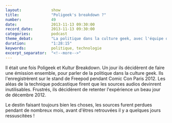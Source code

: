 ```yaml
---
layout:             show
title:              "Poligeek's breakdown ?"
number:             49
date:               2013-11-13 09:30:00
record_date:        2013-11-13 09:30:00
categories:         podcast
theme_debat:        "La politique dans la culture geek, avec l'équipe du podcast Kultur Breakdown."
duration:           "1:28:15"
keywords:           politique, technologie
excerpt_separator:  "<!--more-->"
---
```


Il était une fois Poligeek et Kultur Breakdown. Un jour ils décidèrent de faire une émission ensemble, pour parler de la politique dans la culture geek. Ils l'enregistrèrent sur le stand de Freepod pendant Comic Con Paris 2012. Les aléas de la technique podcastique firent que les sources audios devinrent inutilisables. Frustrés, ils décidèrent de retenter l'expérience un beau jour de décembre 2012.

Le destin faisant toujours bien les choses, les sources furent perdues pendant de nombreux mois, avant d'êtres retrouvées il y a quelques jours ressuscitées !
